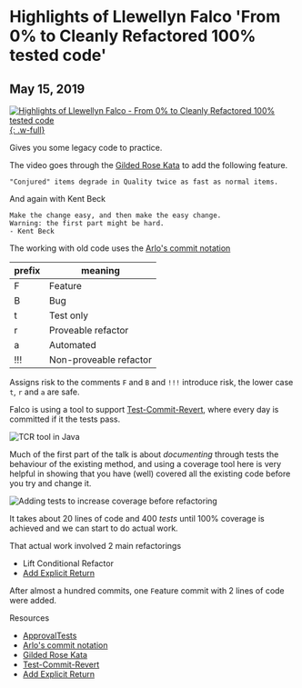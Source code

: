 # Highlights of Llewellyn Falco 'From 0% to Cleanly Refactored 100% tested code'
## May 15, 2019

[![Highlights of Llewellyn Falco - From 0% to Cleanly Refactored 100% tested code](https://img.youtube.com/vi/wp6oSVDdbXQ/0.jpg){: .w-full}](https://www.youtube.com/watch?feature=player_embedded&v=wp6oSVDdbXQ)

Gives you some legacy code to practice.

The video goes through the [Gilded Rose Kata](https://github.com/emilybache/GildedRose-Refactoring-Kata) to add the following feature.

```
"Conjured" items degrade in Quality twice as fast as normal items.
```

And again with Kent Beck

```
Make the change easy, and then make the easy change.
Warning: the first part might be hard.
- Kent Beck
```

The working with old code uses the [Arlo's commit notation](https://github.com/RefactoringCombos/ArlosCommitNotation)

| prefix | meaning |
| --- | --- |
| F | Feature |
| B | Bug |
| t | Test only |
| r | Proveable refactor |
| a | Automated |
| !!! | Non-proveable refactor |

Assigns risk to the comments `F` and `B` and `!!!` introduce risk, the lower case `t`, `r` and `a` are safe.

Falco is using a tool to support [Test-Commit-Revert](https://medium.com/@kentbeck_7670/test-commit-revert-870bbd756864), where every day is committed if it the tests pass.

![TCR tool in Java](/anunknown/assets/static/images/from-0-to-100-tested-code/tcr_commit.png?raw=true)

Much of the first part of the talk is about _documenting_ through tests the behaviour of the existing method, and using a coverage tool here is very helpful in showing that you have (well) covered all the existing code before you try and change it.

![Adding tests to increase coverage before refactoring](/anunknown/assets/static/images/from-0-to-100-tested-code/another_input.png?raw=true)

It takes about 20 lines of code and 400 _tests_ until 100% coverage is achieved and we can start to do actual work.

That actual work involved 2 main refactorings

* Lift Conditional Refactor
* [Add Explicit Return](https://github.com/digdeeproots/provable-refactorings/blob/master/recipes/micro-step-helpers/add-explicit-return/cpp.md)

After almost a hundred commits, one `F`eature commit with 2 lines of code were added.

Resources

* [ApprovalTests](https://approvaltests.com)
* [Arlo's commit notation](https://github.com/RefactoringCombos/ArlosCommitNotation)
* [Gilded Rose Kata](https://github.com/emilybache/GildedRose-Refactoring-Kata)
* [Test-Commit-Revert](https://medium.com/@kentbeck_7670/test-commit-revert-870bbd756864)
* [Add Explicit Return](https://github.com/digdeeproots/provable-refactorings/blob/master/recipes/micro-step-helpers/add-explicit-return/cpp.md)